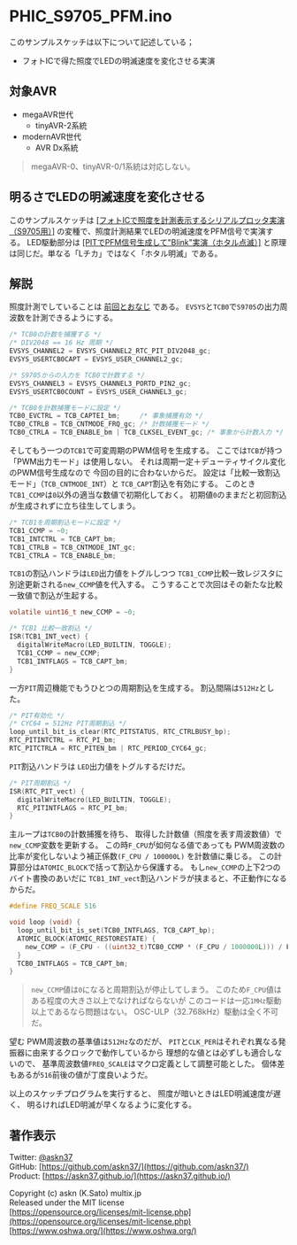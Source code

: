 # PHIC_S9705_PFM.ino

このサンプルスケッチは以下について記述している；

- フォトICで得た照度でLEDの明滅速度を変化させる実演

## 対象AVR

- megaAVR世代
  - tinyAVR-2系統
- modernAVR世代
  - AVR Dx系統

> megaAVR-0、tinyAVR-0/1系統は対応しない。

## 明るさでLEDの明滅速度を変化させる

このサンプルスケッチは
[[フォトICで照度を計測表示するシリアルプロッタ実演（S9705用）]](https://github.com/askn37/MacroMicroAPI_lib/tree/main/examples/Timer%20applications/PHIC_S9705)
の変種で、照度計測結果でLEDの明滅速度をPFM信号で実演する。
LED駆動部分は
[[PITでPFM信号生成して"Blink"実演（ホタル点滅）]](https://github.com/askn37/MacroMicroAPI_lib/tree/main/examples/Blink%20variations/Blink_07_PIT_PFM)
と原理は同じだ。単なる「Lチカ」ではなく「ホタル明滅」である。

## 解説

照度計測でしていることは
[前回とおなじ](https://github.com/askn37/MacroMicroAPI_lib/tree/main/examples/Timer%20applications/PHIC_S9705)
である。
`EVSYS`と`TCB0`で`S9705`の出力周波数を計測できるようにする。

```c
/* TCB0の計数を捕獲する */
/* DIV2048 == 16 Hz 周期 */
EVSYS_CHANNEL2 = EVSYS_CHANNEL2_RTC_PIT_DIV2048_gc;
EVSYS_USERTCB0CAPT = EVSYS_USER_CHANNEL2_gc;

/* S9705からの入力を TCB0で計数する */
EVSYS_CHANNEL3 = EVSYS_CHANNEL3_PORTD_PIN2_gc;
EVSYS_USERTCB0COUNT = EVSYS_USER_CHANNEL3_gc;

/* TCB0を計数捕獲モードに設定 */
TCB0_EVCTRL = TCB_CAPTEI_bm;     /* 事象捕獲有効 */
TCB0_CTRLB = TCB_CNTMODE_FRQ_gc; /* 計数捕獲モード */
TCB0_CTRLA = TCB_ENABLE_bm | TCB_CLKSEL_EVENT_gc; /* 事象から計数入力 */
```

そしてもう一つの`TCB1`で可変周期のPWM信号を生成する。
ここでは`TCB`が持つ「PWM出力モード」は使用しない。
それは周期一定＋デューティサイクル変化のPWM信号生成なので
今回の目的に合わないからだ。
設定は「比較一致割込モード」（`TCB_CNTMODE_INT`）と
`TCB_CAPT`割込を有効にする。
このとき`TCB1_CCMP`は`0`以外の適当な数値で初期化しておく。
初期値`0`のままだと初回割込が生成されずに立ち往生してしまう。

```c
/* TCB1を周期割込モードに設定 */
TCB1_CCMP = ~0;
TCB1_INTCTRL = TCB_CAPT_bm;
TCB1_CTRLB = TCB_CNTMODE_INT_gc;
TCB1_CTRLA = TCB_ENABLE_bm;
```

`TCB1`の割込ハンドラは`LED`出力値をトグルしつつ
`TCB1_CCMP`比較一致レジスタに別途更新される`new_CCMP`値を代入する。
こうすることで次回はその新たな比較一致値で割込が生起する。

```c
volatile uint16_t new_CCMP = ~0;

/* TCB1 比較一致割込 */
ISR(TCB1_INT_vect) {
  digitalWriteMacro(LED_BUILTIN, TOGGLE);
  TCB1_CCMP = new_CCMP;
  TCB1_INTFLAGS = TCB_CAPT_bm;
}
```

一方`PIT`周辺機能でもうひとつの周期割込を生成する。
割込間隔は`512Hz`とした。

```c
/* PIT有効化 */
/* CYC64 = 512Hz PIT周期割込 */
loop_until_bit_is_clear(RTC_PITSTATUS, RTC_CTRLBUSY_bp);
RTC_PITINTCTRL = RTC_PI_bm;
RTC_PITCTRLA = RTC_PITEN_bm | RTC_PERIOD_CYC64_gc;
```

`PIT`割込ハンドラは
`LED`出力値をトグルするだけだ。

```c
/* PIT周期割込 */
ISR(RTC_PIT_vect) {
  digitalWriteMacro(LED_BUILTIN, TOGGLE);
  RTC_PITINTFLAGS = RTC_PI_bm;
}
```

主ループは`TCB0`の計数捕獲を待ち、
取得した計数値（照度を表す周波数値）で
`new_CCMP`変数を更新する。
この時`F_CPU`が如何なる値であっても
PWM周波数の比率が変化しないよう補正係数`(F_CPU / 100000L)`
を計数値に乗じる。
この計算部分は`ATOMIC_BLOCK`で括って割込から保護する。
もし`new_CCMP`の上下2つのバイト書換のあいだに
`TCB1_INT_vect`割込ハンドラが挟まると、不正動作になるからだ。

```c
#define FREQ_SCALE 516

void loop (void) {
  loop_until_bit_is_set(TCB0_INTFLAGS, TCB_CAPT_bp);
  ATOMIC_BLOCK(ATOMIC_RESTORESTATE) {
    new_CCMP = (F_CPU - ((uint32_t)TCB0_CCMP * (F_CPU / 1000000L))) / FREQ_SCALE;
  }
  TCB0_INTFLAGS = TCB_CAPT_bm;
}
```

> `new_CCMP`値は`0`になると周期割込が停止してしまう。
このため`F_CPU`値はある程度の大きさ以上でなければならないが
このコードは一応`1MHz`駆動以上であるなら問題はない。
OSC-ULP（32.768kHz）駆動は全く不可だ。

望む PWM周波数の基準値は`512Hz`なのだが、
`PIT`と`CLK_PER`はそれぞれ異なる発振器に由来するクロックで動作しているから
理想的な値とは必ずしも適合しないので、
基準周波数値`FREQ_SCALE`はマクロ定義として調整可能とした。
個体差もあるが`516`前後の値が丁度良いようだ。

以上のスケッチプログラムを実行すると、
照度が暗いときはLED明滅速度が遅く、
明るければLED明滅が早くなるように変化する。

## 著作表示

Twitter: [@askn37](https://twitter.com/askn37) \
GitHub: [https://github.com/askn37/](https://github.com/askn37/) \
Product: [https://askn37.github.io/](https://askn37.github.io/)

Copyright (c) askn (K.Sato) multix.jp \
Released under the MIT license \
[https://opensource.org/licenses/mit-license.php](https://opensource.org/licenses/mit-license.php) \
[https://www.oshwa.org/](https://www.oshwa.org/)
